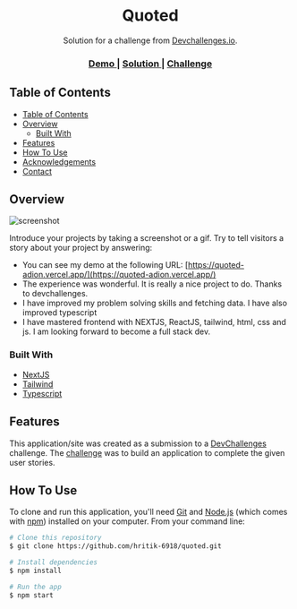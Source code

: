 <!-- Please update value in the {}  -->

<h1 align="center">Quoted</h1>

<div align="center">
   Solution for a challenge from  <a href="http://devchallenges.io" target="_blank">Devchallenges.io</a>.
</div>

<div align="center">
  <h3>
    <a href="">
      Demo
    </a>
    <span> | </span>
    <a href="">
      Solution
    </a>
    <span> | </span>
    <a href="https://devchallenges.io/challenges/8Y3J4ucAMQpSnYTwwWW8">
      Challenge
    </a>
  </h3>
</div>

<!-- TABLE OF CONTENTS -->

## Table of Contents

- [Table of Contents](#table-of-contents)
- [Overview](#overview)
  - [Built With](#built-with)
- [Features](#features)
- [How To Use](#how-to-use)
- [Acknowledgements](#acknowledgements)
- [Contact](#contact)

<!-- OVERVIEW -->

## Overview

![screenshot](https://devchallenges.io/_next/image?url=https%3A%2F%2Ffirebasestorage.googleapis.com%2Fv0%2Fb%2Fdevchallenges-1234.appspot.com%2Fo%2FchallengesDesigns%252FquoteThumbnail.png%3Falt%3Dmedia%26token%3D156a0ff0-506a-4246-8422-eb1cedab5116&w=750&q=75)

Introduce your projects by taking a screenshot or a gif. Try to tell visitors a story about your project by answering:

- You can see my demo at the following URL: [https://quoted-adion.vercel.app/](https://quoted-adion.vercel.app/)
- The experience was wonderful. It is really a nice project to do. Thanks to devchallenges.
- I have improved my problem solving skills and fetching data. I have also improved typescript
- I have mastered frontend with NEXTJS, ReactJS, tailwind, html, css and js. I am looking forward to become a full stack dev.

### Built With

<!-- This section should list any major frameworks that you built your project using. Here are a few examples.-->

- [NextJS](https://nextjs.org/)
- [Tailwind](https://tailwindcss.com/)
- [Typescript](https://www.typescriptlang.org/)

## Features

<!-- List the features of your application or follow the template. Don't share the figma file here :) -->

This application/site was created as a submission to a [DevChallenges](https://devchallenges.io/challenges) challenge. The [challenge](https://devchallenges.io/challenges/8Y3J4ucAMQpSnYTwwWW8) was to build an application to complete the given user stories.


## How To Use

<!-- For example: -->

To clone and run this application, you'll need [Git](https://git-scm.com) and [Node.js](https://nodejs.org/en/download/) (which comes with [npm](http://npmjs.com)) installed on your computer. From your command line:

```bash
# Clone this repository
$ git clone https://github.com/hritik-6918/quoted.git

# Install dependencies
$ npm install

# Run the app
$ npm start
```


